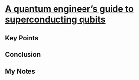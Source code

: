 # [A quantum engineer’s guide to superconducting qubits][1]

## Key Points

## Conclusion

## My Notes

[1]: https://aip.scitation.org/doi/abs/10.1063/1.5089550?journalCode=are 
